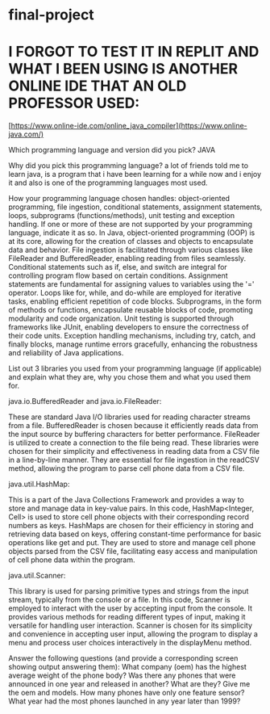# final-project
# I FORGOT TO TEST IT IN REPLIT AND WHAT I BEEN USING IS ANOTHER ONLINE IDE THAT AN OLD PROFESSOR USED:
[https://www.online-ide.com/online_java_compiler](https://www.online-java.com/)

Which programming language and version did you pick?
JAVA

Why did you pick this programming language?
a lot of friends told me to learn java, is a program that i have been learning for a while now and i enjoy it and also is one of the programming languages most used.


How your programming language chosen handles: object-oriented programming, file ingestion, conditional statements, assignment statements, loops, subprograms (functions/methods), unit testing and exception handling. If one or more of these are not supported by your programming language, indicate it as so. 
In Java, object-oriented programming (OOP) is at its core, allowing for the creation of classes and objects to encapsulate data and behavior. File ingestion is facilitated through various classes like FileReader and BufferedReader, enabling reading from files seamlessly. Conditional statements such as if, else, and switch are integral for controlling program flow based on certain conditions. Assignment statements are fundamental for assigning values to variables using the '=' operator. Loops like for, while, and do-while are employed for iterative tasks, enabling efficient repetition of code blocks. Subprograms, in the form of methods or functions, encapsulate reusable blocks of code, promoting modularity and code organization. Unit testing is supported through frameworks like JUnit, enabling developers to ensure the correctness of their code units. Exception handling mechanisms, including try, catch, and finally blocks, manage runtime errors gracefully, enhancing the robustness and reliability of Java applications.


List out 3 libraries you used from your programming language (if applicable) and explain what they are, why you chose them and what you used them for.

java.io.BufferedReader and java.io.FileReader:

These are standard Java I/O libraries used for reading character streams from a file. BufferedReader is chosen because it efficiently reads data from the input source by buffering characters for better performance. FileReader is utilized to create a connection to the file being read. These libraries were chosen for their simplicity and effectiveness in reading data from a CSV file in a line-by-line manner. They are essential for file ingestion in the readCSV method, allowing the program to parse cell phone data from a CSV file.

java.util.HashMap:

This is a part of the Java Collections Framework and provides a way to store and manage data in key-value pairs. In this code, HashMap<Integer, Cell> is used to store cell phone objects with their corresponding record numbers as keys. HashMaps are chosen for their efficiency in storing and retrieving data based on keys, offering constant-time performance for basic operations like get and put. They are used to store and manage cell phone objects parsed from the CSV file, facilitating easy access and manipulation of cell phone data within the program.

java.util.Scanner:

This library is used for parsing primitive types and strings from the input stream, typically from the console or a file. In this code, Scanner is employed to interact with the user by accepting input from the console. It provides various methods for reading different types of input, making it versatile for handling user interaction. Scanner is chosen for its simplicity and convenience in accepting user input, allowing the program to display a menu and process user choices interactively in the displayMenu method.

Answer the following questions (and provide a corresponding screen showing output answering them):
What company (oem) has the highest average weight of the phone body?
Was there any phones that were announced in one year and released in another? What are they? Give me the oem and models.
How many phones have only one feature sensor?
What year had the most phones launched in any year later than 1999? 






